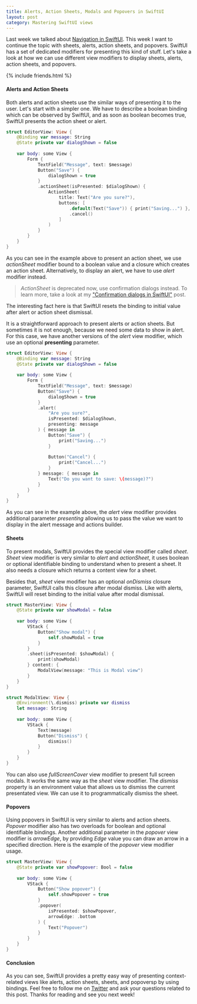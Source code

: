 ```yaml
---
title: Alerts, Action Sheets, Modals and Popovers in SwiftUI
layout: post
category: Mastering SwiftUI views
---
```


Last week we talked about [Navigation in SwiftUI](/2019/07/17/navigation-in-swiftui/). This week I want to continue the topic with sheets, alerts, action sheets, and popovers. SwiftUI has a set of dedicated modifiers for presenting this kind of stuff. Let's take a look at how we can use different view modifiers to display sheets, alerts, action sheets, and popovers.

{% include friends.html %}

#### Alerts and Action Sheets
Both alerts and action sheets use the similar ways of presenting it to the user. Let's start with a simpler one. We have to describe a boolean binding which can be observed by SwiftUI, and as soon as boolean becomes true, SwiftUI presents the action sheet or alert.

```swift
struct EditorView: View {
    @Binding var message: String
    @State private var dialogShown = false
    
    var body: some View {
        Form {
            TextField("Message", text: $message)
            Button("Save") {
                dialogShown = true
            }
            .actionSheet(isPresented: $dialogShown) {
                ActionSheet(
                    title: Text("Are you sure?"),
                    buttons: [
                        .default(Text("Save")) { print("Saving...") },
                        .cancel()
                    ]
                )
            }
        }
    }
}
```
As you can see in the example above to present an action sheet, we use *actionSheet* modifier bound to a boolean value and a closure which creates an action sheet. Alternatively, to display an alert, we have to use *alert* modifier instead.

> *ActionSheet* is deprecated now, use confirmation dialogs instead. To learn more, take a look at my ["Confirmation dialogs in SwiftUI"](/2021/07/28/confirmation-dialogs-in-swiftui/) post.

The interesting fact here is that SwiftUI resets the binding to initial value after alert or action sheet dismissal.

It is a straightforward approach to present alerts or action sheets. But sometimes it is not enough, because we need some data to show in alert. For this case, we have another versions of the *alert* view modifier, which use an optional **presenting** parameter.

```swift
struct EditorView: View {
    @Binding var message: String
    @State private var dialogShown = false
    
    var body: some View {
        Form {
            TextField("Message", text: $message)
            Button("Save") {
                dialogShown = true
            }
            .alert(
                "Are you sure?",
                isPresented: $dialogShown,
                presenting: message
            ) { message in
                Button("Save") {
                    print("Saving...")
                }
                
                Button("Cancel") {
                    print("Cancel...")
                }
            } message: { message in
                Text("Do you want to save: \(message)?")
            }
        }
    }
}
```

As you can see in the example above, the *alert* view modifier provides additional parameter *presenting* allowing us to pass the value we want to display in the alert message and actions builder. 

#### Sheets
To present modals, SwiftUI provides the special view modifier called *sheet*. *Sheet* view modifier is very similar to *alert* and *actionSheet*, it uses boolean or optional identifiable binding to understand when to present a sheet. It also needs a closure which returns a content view for a sheet.

Besides that, *sheet* view modifier has an optional *onDismiss* closure parameter, SwiftUI calls this closure after modal dismiss. Like with alerts, SwiftUI will reset binding to the initial value after modal dismissal.

```swift
struct MasterView: View {
    @State private var showModal = false
    
    var body: some View {
        VStack {
            Button("Show modal") {
                self.showModal = true
            }
        }
        .sheet(isPresented: $showModal) {
            print(showModal)
        } content: {
            ModalView(message: "This is Modal view")
        }
    }
}

struct ModalView: View {
    @Environment(\.dismiss) private var dismiss
    let message: String
    
    var body: some View {
        VStack {
            Text(message)
            Button("Dismiss") {
                dismiss()
            }
        }
    }
}
```
You can also use *fullScreenCover* view modifier to present full screen modals. It works the same way as the *sheet* view modifier. The *dismiss* property is an environment value that allows us to dismiss the current presentated view. We can use it to programmatically dismiss the sheet. 

#### Popovers
Using popovers in SwiftUI is very similar to alerts and action sheets. *Popover* modifier also has two overloads for boolean and optional identifiable bindings. Another additional parameter in the *popover* view modifier is *arrowEdge*, by providing *Edge* value you can draw an arrow in a specified direction. Here is the example of the *popover* view modifier usage.

```swift
struct MasterView: View {
    @State private var showPopover: Bool = false
    
    var body: some View {
        VStack {
            Button("Show popover") {
                self.showPopover = true
            }
            .popover(
                isPresented: $showPopover,
                arrowEdge: .bottom
            ) {
                Text("Popover")
            }
        }
    }
}
```

#### Conclusion
As you can see, SwiftUI provides a pretty easy way of presenting context-related views like alerts, action sheets, sheets, and popoversp by using bindings. Feel free to follow me on [Twitter](https://twitter.com/mecid) and ask your questions related to this post. Thanks for reading and see you next week!  

